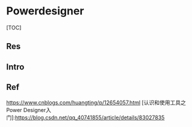 # Powerdesigner

[TOC]



## Res


## Intro


## Ref
https://www.cnblogs.com/huangting/p/12654057.html
[认识和使用工具之Power Designer入门]:https://blog.csdn.net/qq_40741855/article/details/83027835

